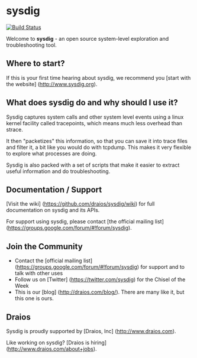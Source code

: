 sysdig
======

[![Build Status](https://travis-ci.org/draios/sysdig.png?branch=master)](https://travis-ci.org/draios/sysdig)

Welcome to **sysdig** - an open source system-level exploration and troubleshooting tool. 

Where to start?
---
If this is your first time hearing about sysdig, we recommend you [start with the website] (http://www.sysdig.org).  
  
What does sysdig do and why should I use it?
---
Sysdig captures system calls and other system level events using a linux kernel facility called tracepoints, which means much less overhead than strace.

It then "packetizes" this information, so that you can save it into trace files and filter it, a bit like you would do with tcpdump. This makes it very flexible to explore what processes are doing.

Sysdig is also packed with a set of scripts that make it easier to extract useful information and do troubleshooting.

Documentation / Support
---
[Visit the wiki] (https://github.com/draios/sysdig/wiki) for full documentation on sysdig and its APIs.  

For support using sysdig, please contact [the official mailing list] (https://groups.google.com/forum/#!forum/sysdig).  

Join the Community
---
* Contact the [official mailing list] (https://groups.google.com/forum/#!forum/sysdig) for support and to talk with other uses
* Follow us on [Twitter] (https://twitter.com/sysdig) for the Chisel of the Week
* This is our [blog] (http://draios.com/blog/). There are many like it, but this one is ours.

Draios
---
Sysdig is proudly supported by [Draios, Inc] (http://www.draios.com).  

Like working on sysdig? [Draios is hiring] (http://www.draios.com/about+jobs).
